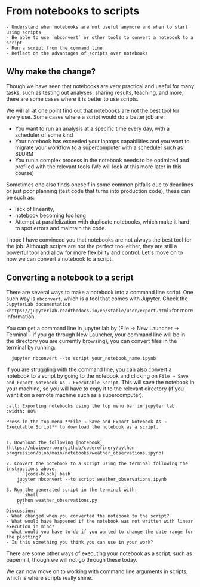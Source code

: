 # From notebooks to scripts 

```{objectives}
- Understand when notebooks are not useful anymore and when to start using scripts
- Be able to use `nbconvert` or other tools to convert a notebook to a script
- Run a script from the command line
- Reflect on the advantages of scripts over notebooks
```

## Why make the change?
Though we have seen that notebooks are very practical and useful for many tasks, such as testing out analyses, sharing results, teaching, and more, there are some cases where it is better to use scripts.

We will all at one point find out that notebooks are not the best tool for  every use. Some cases where a script would do a better job are:
- You want to run an analysis at a specific time every day, with a scheduler of some kind
- Your notebook has exceeded your laptops capabilities and you want to migrate your workflow to a supercomputer with a scheduler such as SLURM
- You run a complex process in the notebook needs to be optimized and profiled with the relevant tools (We will look at this more later in this course) 

Sometimes one also finds oneself in some common pitfalls due to deadlines or just poor planning (test code that turns into production code), these can be such as:
- lack of linearity, 
- notebook becoming too long
-  Attempt at parallelization with duplicate notebooks, which make it hard to spot errors and maintain the code.  

I hope I have convinced you that notebooks are not always the best tool for the job. Although scripts are not the perfect tool either, they are still a powerful tool and allow for more flexibility and control.
Let's move on to how we can convert a notebook to a script.

## Converting a notebook to a script

There are several ways to make a notebook into a command line script. One such way is `nbconvert`, which is a tool that comes with Jupyter.
Check the `JupyterLab documentation <https://jupyterlab.readthedocs.io/en/stable/user/export.html>`for more information.

You can get a command line in jupyter lab by (File → New Launcher → Terminal - if you go through New Launcher, your command line will be in the directory you are currently browsing), you can convert files in the terminal by running:
```{code-block} bash
  jupyter nbconvert --to script your_notebook_name.ipynb
```
If you are struggling with the command line, you can also convert a notebook to a script by going to the notebook and clicking on `File → Save and Export Notebook As → Executable Script`.
This will save the notebook in your machine, so you will have to copy it to the relevant directory (if you want it on a remote machine such as a supercomputer).

```{figure} img/jupyter_to_scripts/exporting-notebooks.png
:alt: Exporting notebooks using the top menu bar in jupyter lab.
:width: 80%

Press in the top menu **File → Save and Export Notebook As → Executable Script** to download the notebook as a script.

```

````{challenge} Exercise Scripts-1: Convert a notebook to a script (20 mins)

1. Download the following [notebook](https://nbviewer.org/github/coderefinery/python-progression/blob/main/notebooks/weather_observations.ipynb)

2. Convert the notebook to a script using the terminal following the instructions above.
    ```{code-block} bash
    jupyter nbconvert --to script weather_observations.ipynb
    ```
3. Run the generated script in the terminal with:
    ```shell
    python weather_observations.py
    ```
Discussion:
- What changed when you converted the notebook to the script?
- What would have happened if the notebook was not written with linear execution in mind?
- what would you have to do if you wanted to change the date range for the plotting?
- Is this something you think you can use in your work?
````
There are some other ways of executing your notebook as a script, such as papermill, though we will not go through these today.

We can now move on to working with command line arguments in scripts, which is where scripts really shine.


